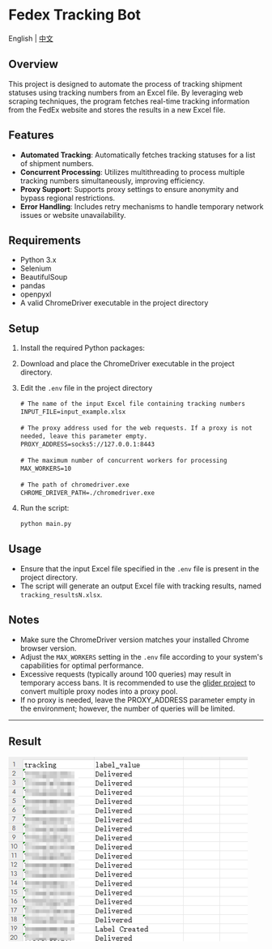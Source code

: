 # Fedex Tracking Bot

English | [中文](./README_CN.md)

## Overview

This project is designed to automate the process of tracking shipment statuses using tracking numbers from an Excel file. By leveraging web scraping techniques, the program fetches real-time tracking information from the FedEx website and stores the results in a new Excel file.

## Features

- **Automated Tracking**: Automatically fetches tracking statuses for a list of shipment numbers.
- **Concurrent Processing**: Utilizes multithreading to process multiple tracking numbers simultaneously, improving efficiency.
- **Proxy Support**: Supports proxy settings to ensure anonymity and bypass regional restrictions.
- **Error Handling**: Includes retry mechanisms to handle temporary network issues or website unavailability.

## Requirements

- Python 3.x
- Selenium
- BeautifulSoup
- pandas
- openpyxl
- A valid ChromeDriver executable in the project directory

## Setup

1. Install the required Python packages:

2. Download and place the ChromeDriver executable in the project directory.

3. Edit the `.env` file in the project directory
   ```plaintext
   # The name of the input Excel file containing tracking numbers
   INPUT_FILE=input_example.xlsx

   # The proxy address used for the web requests. If a proxy is not needed, leave this parameter empty.
   PROXY_ADDRESS=socks5://127.0.0.1:8443

   # The maximum number of concurrent workers for processing
   MAX_WORKERS=10
   
   # The path of chromedriver.exe
   CHROME_DRIVER_PATH=./chromedriver.exe
   ```

4. Run the script:
   ```bash
   python main.py
   ```

## Usage

- Ensure that the input Excel file specified in the `.env` file is present in the project directory.
- The script will generate an output Excel file with tracking results, named `tracking_resultsN.xlsx`.

## Notes

- Make sure the ChromeDriver version matches your installed Chrome browser version.
- Adjust the `MAX_WORKERS` setting in the `.env` file according to your system's capabilities for optimal performance.
- Excessive requests (typically around 100 queries) may result in temporary access bans. It is recommended to use the [glider project](https://github.com/nadoo/glider) to convert multiple proxy nodes into a proxy pool.
- If no proxy is needed, leave the PROXY_ADDRESS parameter empty in the environment; however, the number of queries will be limited.

---

## Result
![Result](./img.png)